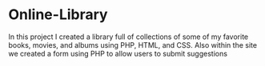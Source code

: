 # Online-Library
In  this project I created a library full of collections of some of my favorite books, movies, and albums using PHP, HTML, and CSS. Also within the site we created a form using PHP to allow users to submit suggestions

